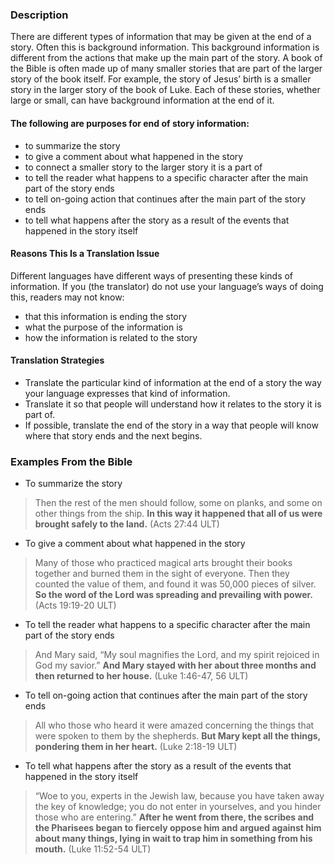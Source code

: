 ### Description

There are different types of information that may be given at the end of a story. Often this is background information. This background information is different from the actions that make up the main part of the story. A book of the Bible is often made up of many smaller stories that are part of the larger story of the book itself. For example, the story of Jesus’ birth is a smaller story in the larger story of the book of Luke. Each of these stories, whether large or small, can have background information at the end of it.

#### The following are purposes for end of story information:

* to summarize the story
* to give a comment about what happened in the story
* to connect a smaller story to the larger story it is a part of
* to tell the reader what happens to a specific character after the main part of the story ends
* to tell on-going action that continues after the main part of the story ends
* to tell what happens after the story as a result of the events that happened in the story itself

#### Reasons This Is a Translation Issue

Different languages have different ways of presenting these kinds of information. If you (the translator) do not use your language’s ways of doing this, readers may not know:

* that this information is ending the story
* what the purpose of the information is
* how the information is related to the story

#### Translation Strategies

* Translate the particular kind of information at the end of a story the way your language expresses that kind of information.
* Translate it so that people will understand how it relates to the story it is part of.
* If possible, translate the end of the story in a way that people will know where that story ends and the next begins.

### Examples From the Bible

* To summarize the story

> Then the rest of the men should follow, some on planks, and some on other things from the ship. **In this way it happened that all of us were brought safely to the land.** (Acts 27:44 ULT)

* To give a comment about what happened in the story

> Many of those who practiced magical arts brought their books together and burned them in the sight of everyone. Then they counted the value of them, and found it was 50,000 pieces of silver. **So the word of the Lord was spreading and prevailing with power.** (Acts 19:19-20 ULT)

* To tell the reader what happens to a specific character after the main part of the story ends

> And Mary said, “My soul magnifies the Lord, and my spirit rejoiced in God my savior.” **And Mary stayed with her about three months and then returned to her house.** (Luke 1:46-47, 56 ULT)

* To tell on-going action that continues after the main part of the story ends

> All who those who heard it were amazed concerning the things that were spoken to them by the shepherds. **But Mary kept all the things, pondering them in her heart.** (Luke 2:18-19 ULT)

* To tell what happens after the story as a result of the events that happened in the story itself

> “Woe to you, experts in the Jewish law, because you have taken away the key of knowledge; you do not enter in yourselves, and you hinder those who are entering.” **After he went from there, the scribes and the Pharisees began to fiercely oppose him and argued against him about many things, lying in wait to trap him in something from his mouth.** (Luke 11:52-54 ULT)
